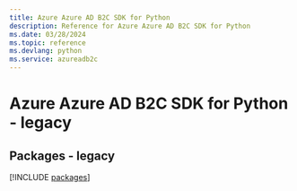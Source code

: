 ```yaml
---
title: Azure Azure AD B2C SDK for Python
description: Reference for Azure Azure AD B2C SDK for Python
ms.date: 03/28/2024
ms.topic: reference
ms.devlang: python
ms.service: azureadb2c
---
```

# Azure Azure AD B2C SDK for Python - legacy
## Packages - legacy
[!INCLUDE [packages](azure-ad-b2c-index.md)]